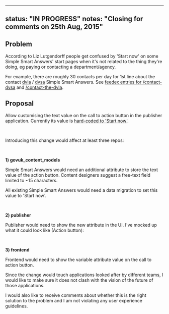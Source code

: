 &nbsp;

&nbsp;

---
status: "IN PROGRESS"
notes: "Closing for comments on 25th Aug, 2015"
---

## Problem

According to Liz Lutgendorff&nbsp;people get confused by 'Start now' on some Simple Smart Answers' start pages when it's not related to the thing they're doing, eg paying or contacting a department/agency.

For example, there are roughly 30 contacts per day for 1st line about the contact [dvla](https://www.gov.uk/contact-the-dvla)&nbsp;/&nbsp;[dvsa](https://www.gov.uk/contact-dvsa) Simple Smart Answers. See [feedex entries for /contact-dvsa](https://support.production.alphagov.co.uk/anonymous_feedback?path=%2Fcontact-dvsa) and [/contact-the-dvla](https://support.production.alphagov.co.uk/anonymous_feedback?path=%2Fcontact-the-dvla).

## Proposal

Allow customising the text value on the call to action button in the publisher application. Currently its value is [hard-coded to 'Start now'](https://github.com/alphagov/frontend/blob/d9e2852faf4d47a26c9e9c2192f3747f90a7ed3c/app/views/root/simple_smart_answer.html.erb#L9).&nbsp;

&nbsp;

Introducing this change would affect at least three repos:

&nbsp;

**1) govuk\_content\_models**

Simple Smart Answers would need an additional attribute to store the text value of the action button.&nbsp;Content designers suggest a free-text field limited to ~15 characters.

All existing Simple Smart Answers would need a data migration to set this value to 'Start now'.

&nbsp;

**2) publisher**

Publisher would need to show the new attribute in the UI. I've mocked up what it could look like (Action button):

&nbsp;

**3) frontend**

Frontend would need to show the variable attribute value on the call to action button.

Since the change would touch applications looked after by different teams, I would like to make sure it does not clash with the vision of the future of those applications.

I would also like to receive comments about whether this is the right solution to the problem and I am not violating any user experience guidelines.

&nbsp;

&nbsp;


